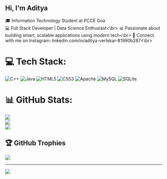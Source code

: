 ## Hi, I'm Aditya

🎓 Information Technology Student at PCCE Goa<br>
💻 Full Stack Developer | Data Science Enthusiast<\br>
📊 Passionate about building smart, scalable applications using modern tech<\br>
📸 Connect with me on Instagram: linkedin.com/in/aditya-verlekar-81990b287<\br>


# 💻 Tech Stack:
![C++](https://img.shields.io/badge/c++-%2300599C.svg?style=for-the-badge&logo=c%2B%2B&logoColor=white) ![Java](https://img.shields.io/badge/java-%23ED8B00.svg?style=for-the-badge&logo=openjdk&logoColor=white) ![HTML5](https://img.shields.io/badge/html5-%23E34F26.svg?style=for-the-badge&logo=html5&logoColor=white) ![CSS3](https://img.shields.io/badge/css3-%231572B6.svg?style=for-the-badge&logo=css3&logoColor=white) ![Apache](https://img.shields.io/badge/apache-%23D42029.svg?style=for-the-badge&logo=apache&logoColor=white) ![MySQL](https://img.shields.io/badge/mysql-4479A1.svg?style=for-the-badge&logo=mysql&logoColor=white) ![SQLite](https://img.shields.io/badge/sqlite-%2307405e.svg?style=for-the-badge&logo=sqlite&logoColor=white)
# 📊 GitHub Stats:
![](https://github-readme-stats.vercel.app/api?username=adiitya20&theme=merko&hide_border=false&include_all_commits=false&count_private=false)<br/>
![](https://nirzak-streak-stats.vercel.app/?user=adiitya20&theme=merko&hide_border=false)<br/>
![](https://github-readme-stats.vercel.app/api/top-langs/?username=adiitya20&theme=merko&hide_border=false&include_all_commits=false&count_private=false&layout=compact)

## 🏆 GitHub Trophies
![](https://github-profile-trophy.vercel.app/?username=adiitya20&theme=transparent&no-frame=true&no-bg=true&margin-w=4)

---
[![](https://visitcount.itsvg.in/api?id=adiitya20&icon=0&color=0)](https://visitcount.itsvg.in)

<!-- Proudly created with GPRM ( https://gprm.itsvg.in ) -->
